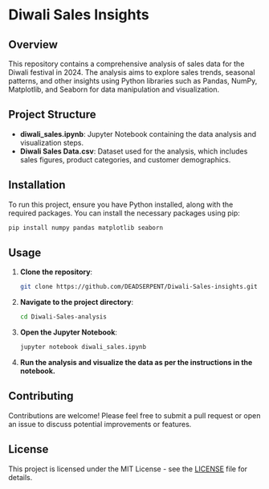 # Diwali Sales Insights

## Overview

This repository contains a comprehensive analysis of sales data for the Diwali festival in 2024. The analysis aims to explore sales trends, seasonal patterns, and other insights using Python libraries such as Pandas, NumPy, Matplotlib, and Seaborn for data manipulation and visualization.

## Project Structure

- **diwali_sales.ipynb**: Jupyter Notebook containing the data analysis and visualization steps.
- **Diwali Sales Data.csv**: Dataset used for the analysis, which includes sales figures, product categories, and customer demographics.

## Installation

To run this project, ensure you have Python installed, along with the required packages. You can install the necessary packages using pip:

```bash
pip install numpy pandas matplotlib seaborn
```

## Usage

1. **Clone the repository**:

   ```bash
   git clone https://github.com/DEADSERPENT/Diwali-Sales-insights.git
   ```

2. **Navigate to the project directory**:

   ```bash
   cd Diwali-Sales-analysis
   ```

3. **Open the Jupyter Notebook**:

   ```bash
   jupyter notebook diwali_sales.ipynb
   ```

4. **Run the analysis and visualize the data as per the instructions in the notebook.**

## Contributing

Contributions are welcome! Please feel free to submit a pull request or open an issue to discuss potential improvements or features.

## License

This project is licensed under the MIT License - see the [LICENSE](LICENSE) file for details.

